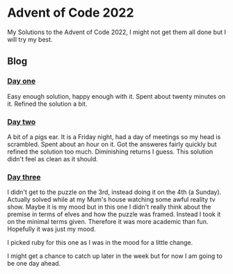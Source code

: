 # Advent of Code 2022

My Solutions to the Advent of Code 2022, I might not get them all done but I will try my best. 

## Blog

### [Day one](/01)

Easy enough solution, happy enough with it. Spent about twenty minutes on it.
Refined the solution a bit.

### [Day two](/02)

A bit of a pigs ear. It is a Friday night, had a day of meetings so my head is
scrambled. Spent about an hour on it. Got the answeres fairly quickly but
refined the solution too much. Diminishing returns I guess. This solution
didn't feel as clean as it should.

### [Day three](/03)

I didn't get to the puzzle on the 3rd, instead doing it on the 4th (a Sunday).
Actually solved while at my Mum's house watching some awful reality tv show.
Maybe it is my mood but in this one I didn't really think about the premise in
terms of elves and how the puzzle was framed. Instead I took it on the minimal
terms given. Therefore it was more academic than fun. Hopefully it was just my
mood.

I picked ruby for this one as I was in the mood for a little change.

I might get a chance to catch up later in the week but for now I am going to be
one day ahead.


